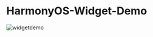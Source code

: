 # HarmonyOS-Widget-Demo

![widgetdemo](https://user-images.githubusercontent.com/52449229/128363973-8da51eef-2b8f-46a8-b630-3985a3c4108c.gif)
